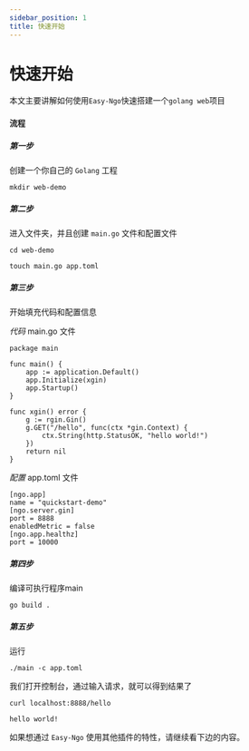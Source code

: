 ```yaml
---
sidebar_position: 1
title: 快速开始
---
```


# 快速开始

本文主要讲解如何使用`Easy-Ngo`快速搭建一个`golang web`项目

#### 流程
##### 第一步 
创建一个你自己的 `Golang` 工程
```
mkdir web-demo
```
##### 第二步 
进入文件夹，并且创建 `main.go` 文件和配置文件
```
cd web-demo

touch main.go app.toml
```

##### 第三步
开始填充代码和配置信息

*代码* main.go 文件
```
package main

func main() {
	app := application.Default()
	app.Initialize(xgin)
	app.Startup()
}

func xgin() error {
	g := rgin.Gin()
	g.GET("/hello", func(ctx *gin.Context) {
		ctx.String(http.StatusOK, "hello world!")
	})
	return nil
}

```

*配置* app.toml 文件
```
[ngo.app]
name = "quickstart-demo"
[ngo.server.gin]
port = 8888
enabledMetric = false
[ngo.app.healthz]
port = 10000
```

##### 第四步
编译可执行程序main
```
go build .
```

##### 第五步
运行
```
./main -c app.toml
```

我们打开控制台，通过输入请求，就可以得到结果了
```
curl localhost:8888/hello

hello world!
```

如果想通过 `Easy-Ngo` 使用其他插件的特性，请继续看下边的内容。